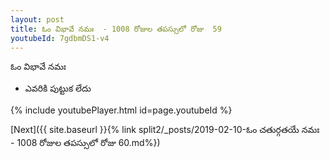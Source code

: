```yaml
---
layout: post
title: ఓం విభావే నమః  - 1008 రోజుల తపస్సులో రోజు  59
youtubeId: 7gdbmDS1-v4
---
```

 
 
 ఓం విభావే నమః  
 
 -  ఎవరికి పుట్టుక లేదు 
 
  
 
  
 
 
 
 
 
 


{% include youtubePlayer.html id=page.youtubeId %}
 
[Next]({{ site.baseurl }}{% link  split2/_posts/2019-02-10-ఓం చతుర్గతయే నమః  - 1008 రోజుల తపస్సులో రోజు  60.md%})
 
